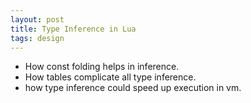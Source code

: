 ```yaml
---
layout: post
title: Type Inference in Lua
tags: design
---
```


- How const folding helps in inference.
- How tables complicate all type inference.
- how type inference could speed up execution in vm.
